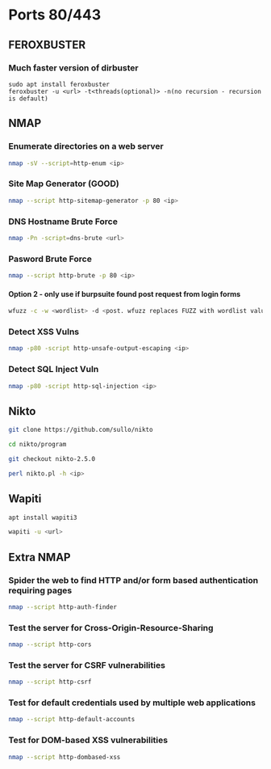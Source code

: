 # Ports 80/443

## FEROXBUSTER

### Much faster version of dirbuster

```sudo apt update
sudo apt install feroxbuster
feroxbuster -u <url> -t<threads(optional)> -n(no recursion - recursion is default)
```

## NMAP

### Enumerate directories on a web server

```bash
nmap -sV --script=http-enum <ip>
```

### Site Map Generator (GOOD)

```bash
nmap --script http-sitemap-generator -p 80 <ip>
```

### DNS Hostname Brute Force

```bash
nmap -Pn -script=dns-brute <url>
```


### Pasword Brute Force

```bash
nmap --script http-brute -p 80 <ip>
```
#### Option 2 - only use if burpsuite found post request from login forms
```bash
wfuzz -c -w <wordlist> -d <post. wfuzz replaces FUZZ with wordlist values ex. username=admin&password=FUZZ> -u <url>
```

### Detect XSS Vulns

```bash
nmap -p80 -script http-unsafe-output-escaping <ip>
```

### Detect SQL Inject Vuln

```bash
nmap -p80 -script http-sql-injection <ip>
```

## Nikto

```bash
git clone https://github.com/sullo/nikto
```

```bash
cd nikto/program
```

```bash
git checkout nikto-2.5.0
```

```bash
perl nikto.pl -h <ip>
```

## Wapiti

```bash
apt install wapiti3
```

```bash
wapiti -u <url>
```


## Extra NMAP

### Spider the web to find HTTP and/or form based authentication requiring pages

```bash
nmap --script http-auth-finder
```

### Test the server for Cross-Origin-Resource-Sharing

```bash
nmap --script http-cors
```

### Test the server for CSRF vulnerabilities

```bash
nmap --script http-csrf
```

### Test for default credentials used by multiple web applications

```bash
nmap --script http-default-accounts
```

### Test for DOM-based XSS vulnerabilities

```bash
nmap --script http-dombased-xss
```

